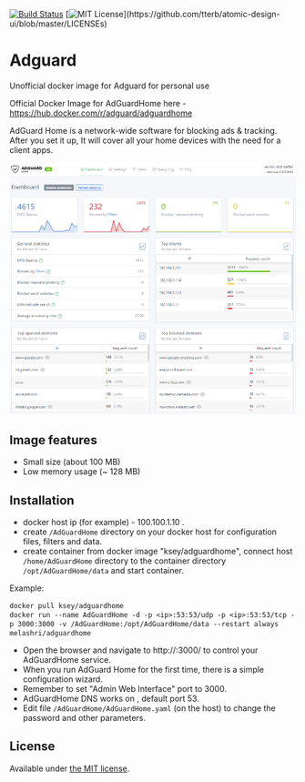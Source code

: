 [![Build Status](https://app.travis-ci.com/MohamedElashri/Adguard.svg?branch=main)](https://app.travis-ci.com/MohamedElashri/Adguard)
[![MIT License](https://img.shields.io/apm/l/atomic-design-ui.svg?)](https://github.com/tterb/atomic-design-ui/blob/master/LICENSEs)

# Adguard
 Unofficial  docker image for Adguard for personal use

Official Docker Image for AdGuardHome here - https://hub.docker.com/r/adguard/adguardhome

AdGuard Home is a network-wide software for blocking ads & tracking. After you set it up, It will cover all your home devices with the need for a client apps. 

![AdGuardHome](https://raw.githubusercontent.com/MrKsey/AdGuardHome/master/adh.PNG)


## Image features

* Small size (about 100 MB)
* Low memory usage (~ 128 MB) 

## Installation

* docker host ip (for example) - 100.100.1.10 .
* create ```/AdGuardHome``` directory on your docker host for configuration files, filters and data.
* create container from docker image "ksey/adguardhome", connect host ```/home/AdGuardHome``` directory to the container directory ```/opt/AdGuardHome/data``` and start container.

Example:
```
docker pull ksey/adguardhome
docker run --name AdGuardHome -d -p <ip>:53:53/udp -p <ip>:53:53/tcp -p 3000:3000 -v /AdGuardHome:/opt/AdGuardHome/data --restart always melashri/adguardhome
```

* Open the browser and navigate to http://<ip>:3000/ to control your AdGuardHome service.
* When you run AdGuard Home for the first time, there is a simple configuration wizard.
* Remember to set "Admin Web Interface" port to 3000.
* AdGuardHome DNS works on <ip>, default port 53.
* Edit file ```/AdGuardHome/AdGuardHome.yaml``` (on the host) to change the password and other parameters.

## License

Available under [the MIT license](https://github.com/MohamedElashri/ME-Resume/blob/Main/LICENSE.md).
